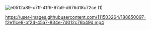 ![e0512a89-c7ff-41f9-97a9-d676d18c72ce (1)](https://user-images.githubusercontent.com/111503264/188648800-bc93ebb0-879c-4f30-9bf2-d08f8aefa635.png)

https://user-images.githubusercontent.com/111503264/188650097-f2e11ce8-bf24-45a7-834e-7d012c76b49d.mp4
